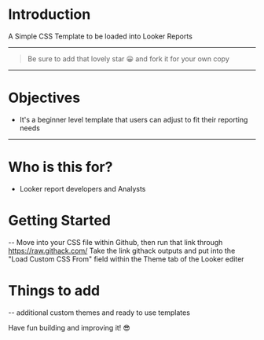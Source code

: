 # Introduction

A Simple CSS Template to be loaded into Looker Reports

---

> Be sure to add that lovely star 😀 and fork it for your own copy
---

# Objectives

- It's a beginner level template that users can adjust to fit their reporting needs

---

# Who is this for? 

- Looker report developers and Analysts

# Getting Started

-- Move into your CSS file within Github, then run that link through https://raw.githack.com/ Take the link githack outputs and put into the "Load Custom CSS From" field within the Theme tab of the Looker editer

# Things to add

-- additional custom themes and ready to use templates

 
 Have fun building and improving it! 😎